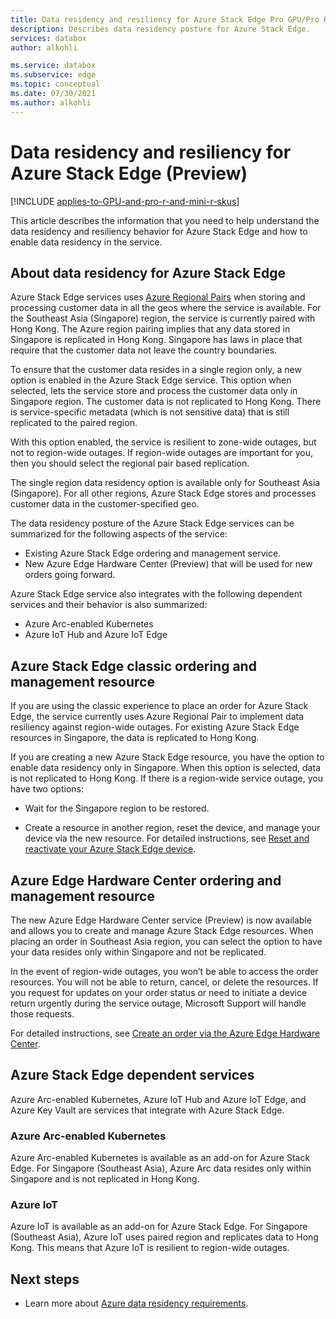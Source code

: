 ```yaml
---
title: Data residency and resiliency for Azure Stack Edge Pro GPU/Pro R/Mini R 
description: Describes data residency posture for Azure Stack Edge.
services: databox
author: alkohli

ms.service: databox
ms.subservice: edge
ms.topic: conceptual
ms.date: 07/30/2021
ms.author: alkohli
---
```


# Data residency and resiliency for Azure Stack Edge (Preview)

[!INCLUDE [applies-to-GPU-and-pro-r-and-mini-r-skus](../../includes/azure-stack-edge-applies-to-gpu-pro-r-mini-r-sku.md)]

This article describes the information that you need to help understand the data residency and resiliency behavior for Azure Stack Edge and how to enable data residency in the service.  

## About data residency for Azure Stack Edge 

Azure Stack Edge services uses [Azure Regional Pairs](../best-practices-availability-paired-regions.md#azure-regional-pairs) when storing and processing customer data in all the geos where the service is available. For the Southeast Asia (Singapore) region, the service is currently paired with Hong Kong. The Azure region pairing implies that any data stored in Singapore is replicated in Hong Kong. Singapore has laws in place that require that the customer data not leave the country boundaries. 

To ensure that the customer data resides in a single region only, a new option is enabled in the Azure Stack Edge service. This option when selected, lets the service store and process the customer data only in Singapore region. The customer data is not replicated to Hong Kong. There is service-specific metadata (which is not sensitive data) that is still replicated to the paired region.  

With this option enabled, the service is resilient to zone-wide outages, but not to region-wide outages. If region-wide outages are important for you, then you should select the regional pair based replication.

The single region data residency option is available only for Southeast Asia (Singapore). For all other regions, Azure Stack Edge stores and processes customer data in the customer-specified geo.

The data residency posture of the Azure Stack Edge services can be summarized for the following aspects of the service:

- Existing Azure Stack Edge ordering and management service.
- New Azure Edge Hardware Center (Preview) that will be used for new orders going forward.
<!--- Telemetry for the device and the service.
- Proactive Support log collection where any logs that the service generates are stored in a single region and are not replicated to the paired region.-->

Azure Stack Edge service also integrates with the following dependent services and their behavior is also summarized: 

- Azure Arc-enabled Kubernetes
- Azure IoT Hub and Azure IoT Edge
<!--- Azure Key Vault -->


## Azure Stack Edge classic ordering and management resource 

If you are using the classic experience to place an order for Azure Stack Edge, the service currently uses Azure Regional Pair to implement data resiliency against region-wide outages. For existing Azure Stack Edge resources in Singapore, the data is replicated to Hong Kong.

If you are creating a new Azure Stack Edge resource, you have the option to enable data residency only in Singapore. When this option is selected, data is not replicated to Hong Kong. If there is a region-wide service outage, you have two options:

- Wait for the Singapore region to be restored.

- Create a resource in another region, reset the device, and manage your device via the new resource. For detailed instructions, see [Reset and reactivate your Azure Stack Edge device](azure-stack-edge-reset-reactivate-device.md).

## Azure Edge Hardware Center ordering and management resource 

The new Azure Edge Hardware Center service (Preview) is now available and allows you to create and manage Azure Stack Edge resources. When placing an order in Southeast Asia region, you can select the option to have your data resides only within Singapore and not be replicated. 

In the event of region-wide outages, you won’t be able to access the order resources. You will not be able to return, cancel, or delete the resources. If you request for updates on your order status or need to initiate a device return urgently during the service outage, Microsoft Support will handle those requests.

For detailed instructions, see [Create an order via the Azure Edge Hardware Center](azure-stack-edge-gpu-deploy-prep.md#create-a-new-resource).


<!--## Azure Stack Edge telemetry

As Azure Stack Edge is a first-party Microsoft device, the telemetry from the device is automatically collected (without the user consent) and sent to Microsoft. This telemetry is stored in a common central location. This gathered telemetry provides valuable insights into enterprise deployments of Azure Stack Edge. This telemetry is also used for security, health, quality, and performance analysis.

- Microsoft collects telemetry for the infrastructure VMs (for example, Kubernetes master VM and Kubernetes worker VM) deployed on your Azure Stack Edge device and hosts. Telemetry is also gathered for other services that run on Azure Stack Edge device (for example, local Azure Resource Manager, Kubernetes dashboard). 
- The telemetry data is encrypted-in-transit as well at rest.
- Raw telemetry data sent to Microsoft is retained for 90 days. Aggregated data is retained for longer.
- For all the containerized workloads (deployed via IoT Edge and Kubernetes) and VM workloads, the application data is considered as the customer data. This data can only be accessed by the customer unless it pertains to the underlying infrastructure. 

For more information, see [Use the Kubernetes dashboard to monitor the Kubernetes cluster health on your Azure Stack Edge Pro device](azure-stack-edge-gpu-monitor-kubernetes-dashboard.md).-->

## Azure Stack Edge dependent services

Azure Arc-enabled Kubernetes, Azure IoT Hub and Azure IoT Edge, and Azure Key Vault are services that integrate with Azure Stack Edge.

### Azure Arc-enabled Kubernetes 

Azure Arc-enabled Kubernetes is available as an add-on for Azure Stack Edge. For Singapore (Southeast Asia), Azure Arc data resides only within Singapore and is not replicated in Hong Kong. <!--If there is a region-wide outage, the service is not resilient.-->

<!--For all other regions, Azure Arc supports Azure Regional Pair and is resilient to any region-wide outages.--> 
<!--For more information, see [Data residency and resiliency for Azure Arc-enabled Kubernetes clusters]().-->


### Azure IoT

Azure IoT is available as an add-on for Azure Stack Edge. For Singapore (Southeast Asia), Azure IoT uses paired region and replicates data to Hong Kong. This means that Azure IoT is resilient to region-wide outages. 

<!--For more information, see [Data residency and resiliency for Azure IoT]().-->


<!--### Azure Key Vault

Azure Key Vault currently uses Azure Regional Pair for region outage resiliency. For new Azure Key Vault resources, an option is now available that can be enabled at the subscription level. When enabled, if your service is deployed in Singapore (Southeast Asia), you can control the data replication to Hong Kong. 

If you choose to store and process the data only in Singapore region, then the service will not be resilient to region-wide outages. -->
<!--For more information, see [Data residency and resiliency for Azure Key Vault]().-->

## Next steps

- Learn more about [Azure data residency requirements](https://azure.microsoft.com/global-infrastructure/data-residency/).